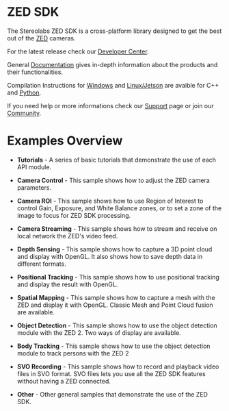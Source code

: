 # ZED SDK

The Stereolabs ZED SDK is a cross-platform library designed to get the best out of the [ZED](https://www.stereolabs.com/store/) cameras.

For the latest release check our [Developer Center](https://www.stereolabs.com/developers/).

General [Documentation](https://www.stereolabs.com/docs/) gives in-depth information about the products and their functionalities.

Compilation Instructions for [Windows](https://www.stereolabs.com/docs/app-development/cpp/windows/) and [Linux/Jetson](https://www.stereolabs.com/docs/app-development/cpp/linux/) are avaible for C++ and [Python](https://www.stereolabs.com/docs/app-development/python/install/). 


If you need help or more informations check our [Support](https://support.stereolabs.com/) page or join our [Community](https://community.stereolabs.com/).


# Examples Overview

* **Tutorials** - A series of basic tutorials that demonstrate the use of each API module.

* **Camera Control** - This sample shows how to adjust the ZED camera parameters.

* **Camera ROI** - This sample shows how to use Region of Interest to control Gain, Exposure, and White Balance zones, or to set a zone of the image to focus for ZED SDK processing.

* **Camera Streaming** - This sample shows how to stream and receive on local network the ZED's video feed.

* **Depth Sensing** - This sample shows how to capture a 3D point cloud and display with OpenGL. It also shows how to save depth data in different formats.

* **Positional Tracking** - This sample shows how to use positional tracking and display the result with OpenGL.

* **Spatial Mapping** - This sample shows how to capture a mesh with the ZED and display it with OpenGL. Classic Mesh and Point Cloud fusion are available.

* **Object Detection** - This sample shows how to use the object detection module with the ZED 2. Two ways of display are available.

* **Body Tracking** - This sample shows how to use the object detection module to track persons with the ZED 2

* **SVO Recording** - This sample shows how to record and playback video files in SVO format. SVO files lets you use all the ZED SDK features without having a ZED connected.

* **Other** - Other general samples that demonstrate the use of the ZED SDK.
